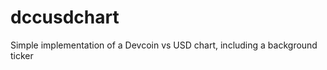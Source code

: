 dccusdchart
===========

Simple implementation of a Devcoin vs USD chart, including a background ticker
